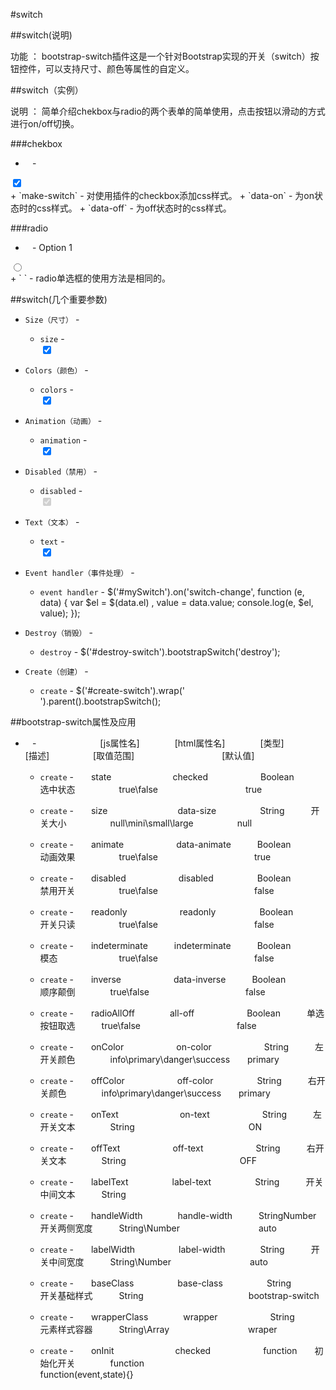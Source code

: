 #switch

##switch(说明)

功能 ： bootstrap-switch插件这是一个针对Bootstrap实现的开关（switch）按钮控件，可以支持尺寸、颜色等属性的自定义。

##switch（实例）

说明 ： 简单介绍chekbox与radio的两个表单的简单使用，点击按钮以滑动的方式进行on/off切换。

###chekbox

- ` ` -
<div class = "make-switch" data-on="info" data-off="success">
     <input type="checkbox" checked>
</div>
   + `make-switch` - 对使用插件的checkbox添加css样式。
   + `data-on` - 为on状态时的css样式。
   + `data-off` - 为off状态时的css样式。

###radio

- ` ` -
<lable for="option11">Option 1</lable>
<div class="make-switch radio2">
     <input id="option11" type="radio" name="radio2" value="option11">
</div>
   + ` ` -  radio单选框的使用方法是相同的。


##switch(几个重要参数)

- `Size（尺寸）` -

   + `size` -  <div class="switch switch-large"> <input type="checkbox" checked /> </div>

- `Colors（颜色）` -

    + `colors` -  <div class="switch" data-on="primary" data-off="info">
    <input type="checkbox" checked /></div>  

- `Animation（动画）` -

    + `animation` -   <div class="switch" data-animated="false">
    <input type="checkbox" checked /></div>

- `Disabled（禁用）` -

    + `disabled` -   <div class="switch">
   <input type="checkbox" checked disabled /></div>

- `Text（文本）` -

    + `text` -  <div class="switch" data-on-label="SI" data-off-label="NO">
    <input type="checkbox" checked /></div>

- `Event handler（事件处理）` -

    + `event handler` -  $('#mySwitch').on('switch-change', function (e, data) {
    var $el = $(data.el)
    , value = data.value;
    console.log(e, $el, value);
});

- `Destroy（销毁）` -

    + `destroy` -   $('#destroy-switch').bootstrapSwitch('destroy');

- `Create（创建）` -

    + `create` -  $('#create-switch').wrap('<div class="switch" />').parent().bootstrapSwitch();


##bootstrap-switch属性及应用

    

- ` ` -  　　　　　　　[js属性名]　　　　[html属性名]　　　　[类型]　　　　[描述]　　　　　[取值范围]　　　　　　　　　　[默认值]  

 
  + `create` -　　state　　　　　　　checked　　　　　　Boolean　　　选中状态　　　　　true\false　　　　　　　　　　true
  + `create` -　　size　　　　　　　　data-size　　　　　String　　　开关大小　　　　　null\mini\small\large　　　　　null

  + `create` -　　animate　　　　　　data-animate　　　Boolean　　　动画效果　　　　　true\false　　　　　　　　　　　true

  + `create` -　　disabled　　　　　　disabled　　　　　Boolean　　　禁用开关　　　　　true\false　　　　　　　　　　　false

  + `create` -　　readonly　　　　　　readonly　　　　　Boolean　　　开关只读　　　　　true\false　　　　　　　　　　　false

  + `create` -　　indeterminate　　　indeterminate　　　Boolean　　　模态　　　　　　　true\false　　　　　　　　　　　false

  + `create` -　　inverse　　　　　　data-inverse　　　Boolean　　　　顺序颠倒　　　　true\false　　　　　　　　　　　false

  + `create` -　　radioAllOff　　　　all-off　　　　　　Boolean　　　单选按钮取选　　　true\false　　　　　　　　　　　false

  + `create` -　　onColor　　　　　　on-color　　　　　　String　　　左开关颜色　　　　info\primary\danger\success　　primary

  + `create` -　　offColor　　　　　　off-color　　　　　String　　　右开关颜色　　　　info\primary\danger\success　　primary

  + `create` -　　onText　　　　　　　on-text　　　　　　String　　　左开关文本　　　　String　　　　　　　　　　　　　ON

  + `create` -　　offText　　　　　　off-text　　　　　　String　　　右开关文本　　　　String　　　　　　　　　　　　　OFF

  + `create` -　　labelText　　　　　label-text　　　　　String　　　开关中间文本　　　String　　　　　　　　　　　　　&nbsp;

  + `create` -　　handleWidth　　　　handle-width　　　StringNumber　开关两侧宽度　　　String\Number　　　　　　　　　auto

  + `create` -　　labelWidth　　　　　label-width　　　　String　　　开关中间宽度　　　String\Number　　　　　　　　　auto

  + `create` -　　baseClass　　　　　base-class　　　　　String　　　开关基础样式　　　String　　　　　　　　　　　　bootstrap-switch

  + `create` -　　wrapperClass　　　　wrapper　　　　　　String　　　元素样式容器　　　String\Array　　　　　　　　　wraper

  + `create` -　　onInit　　　　　　　checked　　　　　　function　　初始化开关　　　　function　　　　　　　　　　　function(event,state){}
 





